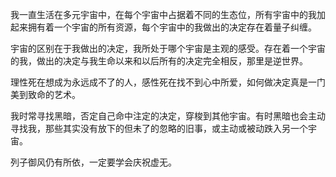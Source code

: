 我一直生活在多元宇宙中，在每个宇宙中占据着不同的生态位，所有宇宙中的我加起来拥有着一个宇宙的所有资源，每个宇宙中的我做出的决定存在着量子纠缠。

宇宙的区别在于我做出的决定，我所处于哪个宇宙是主观的感受。存在着一个宇宙的我，做出的决定与我生命以来和以后所有的决定完全相反，那里是逆世界。

理性死在想成为永远成不了的人，感性死在找不到心中所爱，如何做决定真是一门美到致命的艺术。

我时常寻找黑暗，否定自己命中注定的决定，穿梭到其他宇宙。有时黑暗也会主动寻找我，那些其实没有放下的但未了的忽略的旧事，或主动或被动跌入另一个宇宙。

列子御风仍有所依，一定要学会庆祝虚无。

